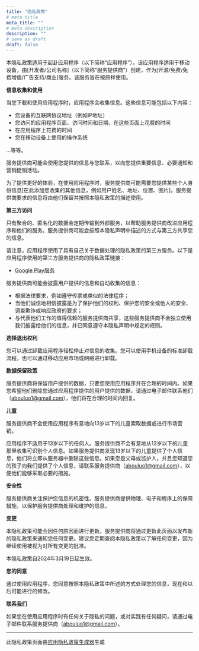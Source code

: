 ```yaml
---
title: "隐私政策"
# meta title
meta_title: ""
# meta description
description: ""
# save as draft
draft: false
---
```


本隐私政策适用于起卦应用程序（以下简称“应用程序”），该应用程序适用于移动设备，由[开发者/公司名称]（以下简称“服务提供商”）创建，作为[开源/免费/免费增值/广告支持/商业]服务。该服务旨在按原样使用。

**信息收集和使用**

当您下载和使用应用程序时，应用程序会收集信息。这些信息可能包括以下内容：

*   您设备的互联网协议地址（例如IP地址）
*   您访问的应用程序页面、访问时间和日期、在这些页面上花费的时间
*   在应用程序上花费的时间
*   您在移动设备上使用的操作系统

...等等。

服务提供商可能会使用您提供的信息与您联系，以向您提供重要信息、必要通知和营销促销活动。

为了提供更好的体验，在使用应用程序时，服务提供商可能需要您提供某些个人身份信息[在此添加您收集的其他信息，例如用户姓名、地址、位置、图片]。服务提供商要求的信息将由他们保留并按照本隐私政策的描述使用。

**第三方访问**

只有聚合的、匿名化的数据会定期传输到外部服务，以帮助服务提供商改进应用程序和他们的服务。服务提供商可能会按照本隐私声明中描述的方式与第三方共享您的信息。

请注意，应用程序使用了具有自己关于数据处理的隐私政策的第三方服务。以下是应用程序使用的第三方服务提供商的隐私政策链接：

*   [Google Play服务](https://www.google.com/policies/privacy/)

服务提供商可能会披露用户提供的信息和自动收集的信息：

*   根据法律要求，例如遵守传票或类似的法律程序；
*   当他们诚信地相信披露是为了保护他们的权利、保护您的安全或他人的安全、调查欺诈或响应政府的要求；
*   与代表他们工作的值得信赖的服务提供商共享，这些服务提供商不会独立使用我们披露给他们的信息，并已同意遵守本隐私声明中规定的规则。

**选择退出权利**

您可以通过卸载应用程序轻松停止对信息的收集。您可以使用手机设备的标准卸载流程，也可以通过移动应用市场或网络进行卸载。

**数据保留政策**

服务提供商将保留用户提供的数据，只要您使用应用程序并在合理的时间内。如果您希望他们删除您通过应用程序提供的用户提供的数据，请通过电子邮件联系他们（abouluo1@gmail.com），他们将在合理的时间内回复。

**儿童**

服务提供商不会使用应用程序有意地向13岁以下的儿童索取数据或进行市场营销。

应用程序不适用于13岁以下的任何人。服务提供商不会有意地从13岁以下的儿童那里收集可识别个人信息。如果服务提供商发现13岁以下的儿童提供了个人信息，他们将立即从服务器中删除这些信息。如果您是父母或监护人，并且您知道您的孩子向我们提供了个人信息，请联系服务提供商（abouluo1@gmail.com），以便他们能够采取必要的措施。

**安全性**

服务提供商关注保护您信息的机密性。服务提供商提供物理、电子和程序上的保障措施，以保护服务提供商处理和维护的信息。

**变更**

本隐私政策可能会因任何原因而进行更新。服务提供商将通过更新此页面以发布新的隐私政策来通知您任何变更。建议您定期查阅本隐私政策以了解任何变更，因为继续使用被视为对所有变更的批准。

本隐私政策自2024年3月19日起生效。

**您的同意**

通过使用应用程序，您同意按照本隐私政策中所述的方式处理您的信息，现在和以后可能进行的修改。

**联系我们**

如果您在使用应用程序时有任何关于隐私的问题，或对实践有任何疑问，请通过电子邮件联系服务提供商（abouluo1@gmail.com）。

* * *

此隐私政策页面由[应用隐私政策生成器](https://app-privacy-policy-generator.nisrulz.com/)生成
